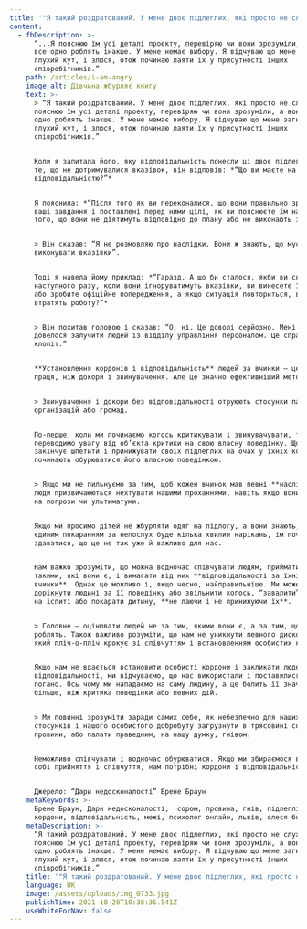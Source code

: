 ```yaml
---
title: '"Я такий роздратований. У мене двоє підлеглих, які просто не слухають..."'
content:
  - fbDescription: >-
      “...Я пояснюю їм усі деталі проекту, перевіряю чи вони зрозуміли, а вони
      все одно роблять інакше. У мене немає вибору. Я відчуваю що мене загнали в
      глухий кут, і злюся, отож починаю лаяти їх у присутності інших
      співробітників.”
    path: /articles/i-am-angry
    image_alt: Дівчина жбурляє книгу
    text: >-
      > “Я такий роздратований. У мене двоє підлеглих, які просто не слухають. Я
      пояснюю їм усі деталі проекту, перевіряю чи вони зрозуміли, а вони все
      одно роблять інакше. У мене немає вибору. Я відчуваю що мене загнали в
      глухий кут, і злюся, отож починаю лаяти їх у присутності інших
      співробітників.”


      Коли я запитала його, яку відповідальність понесли ці двоє підлеглих за
      те, що не дотримувалися вказівок, він відповів: *“Що ви маєте на увазі під
      відповідальністю?”*


      Я пояснила: *“Після того як ви переконалися, що вони правильно зрозуміли
      ваші завдання і поставлені перед ними цілі, як ви пояснюєте їм наслідки
      того, що вони не діятимуть відповідно до плану або не виконають завдань?”*


      > Він сказав: “Я не розмовляю про наслідки. Вони ж знають, що мусять
      виконувати вказівки”.


      Тоді я навела йому приклад: *“Гаразд. А що би сталося, якби ви сказали, що
      наступного разу, коли вони ігноруватимуть вказівки, ви винесете їм догану
      або зробите офіційне попередження, а якщо ситуація повториться, вони
      втратять роботу?”*


      > Він похитав головою і сказав: “О, ні. Це доволі серйозно. Мені б тоді
      довелося залучити людей із відділу управління персоналом. Це справжній
      клопіт.”


      **Установлення кордонів і відповідальність** людей за вчинки – це більша
      праця, ніж докори і звинувачення. Але це значно ефективніший метод. 


      > Звинувачення і докори без відповідальності отруюють стосунки пар, родин,
      організацій або громад. 


      По-перше, коли ми починаємо когось критикувати і звинувачувати, то
      переводимо увагу від об’єкта критики на свою власну поведінку. Щойно бос
      закінчує шпетити і принижувати своїх підлеглих на очах у їхніх колег, усі
      починають обурюватися його власною поведінкою.


      > Якщо ми не пильнуємо за тим, щоб кожен вчинок мав певні **наслідки**,
      люди призвичаюються нехтувати нашими проханнями, навіть якщо вони подібні
      на погрози чи ультиматуми. 


      Якщо ми просимо дітей не жбурляти одяг на підлогу, а вони знають, що
      єдиним покаранням за непослух буде кілька хвилин нарікань, їм починає
      здаватися, що це не так уже й важливо для нас.


      Нам важко зрозуміти, що можна водночас співчувати людям, приймати їх
      такими, які вони є, і вимагати від них **відповідальності за їхні
      вчинки**. Однак це можливо і, якщо чесно, найправильніше. Ми можемо
      дорікнути людині за її поведінку або звільнити когось, “завалити” студента
      на іспиті або покарати дитину, **не лаючи і не принижуючи їх**. 


      > Головне – оцінювати людей не за тим, якими вони є, а за тим, що вони
      роблять. Також важливо розуміти, що нам не уникнути певного дискомфорту,
      який пліч-о-пліч крокує зі співчуттям і встановленням особистих кордонів.


      Якщо нам не вдається встановити особисті кордони і закликати людей до
      відповідальності, ми відчуваємо, що нас використали і поставилися до нас
      погано. Ось чому ми нападаємо на саму людину, а це болить її значно
      більше, ніж критика поведінки або певних дій. 


      > Ми повинні зрозуміти заради самих себе, як небезпечно для наших
      стосунків і нашого особистого добробуту загрузнути в трясовині сорому і
      провини, або палати праведним, на нашу думку, гнівом. 


      Неможливо співчувати і водночас обурюватися. Якщо ми збираємося виховати в
      собі прийняття і співчуття, нам потрібні кордони і відповідальність.


      Джерело: “Дари недосконалості” Брене Браун
    metaKeywords: >-
      Брене Браун, Дари недосконалості,  сором, провина, гнів, підлеглі,
      кордони, відповідальність, межі, психолог онлайн, львів, олеся бобруйко
    metaDescription: >-
      “Я такий роздратований. У мене двоє підлеглих, які просто не слухають. Я
      пояснюю їм усі деталі проекту, перевіряю чи вони зрозуміли, а вони все
      одно роблять інакше. У мене немає вибору. Я відчуваю що мене загнали в
      глухий кут, і злюся, отож починаю лаяти їх у присутності інших
      співробітників.”
    title: '"Я такий роздратований. У мене двоє підлеглих, які просто не слухають..."'
    language: UK
    image: /assets/uploads/img_0733.jpg
    publishTime: 2021-10-28T10:38:36.541Z
    useWhiteForNav: false
---
```

